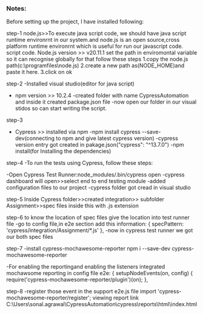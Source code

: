 ### Notes:

Before setting up the project, I have installed following:

step-1
node.js>>To execute java script code, we should have java script runtime environrnt in our system.and 
node.js is an open source,cross platform runtime environrnt which is useful for run our javascript code.
script code.
Node.js version >> v20.11.1
set the path in enviromontal variable so it can recognise globally for that follow these steps
1.copy the node.js path(c:\programfiles\node.js) 
2.create a new path as(NODE_HOME)and paste it here.
3.click on ok

step-2
-Installed visual studio(editor for java script)
- npm version  >> 10.2.4
-created folder with name CypressAutomation and inside it created package.json file
-now open our folder in our visual stidos so can start writing the script.

step-3
- Cypress >> installed via npm
-npm install cypress --save-dev(connecting to npm and give latest cypress version)
-cypress version entry got created in pakage.json("cypress": "^13.7.0")
-npm install(for Installing the dependencies)

step-4
-To run the tests using Cypress, follow these steps:

-Open Cypress Test Runner:node_modules/.bin/cypress open
-cypress dashboard will open>>select end to end testing module
-added configuration files to our project
-cypress folder got cread in visual studio

step-5 Inside Cypress folder>>created integration>> subfolder Assignment>>spec files inside this with .js extension

step-6 to know the location of spec files give the location into test runner file
-go to config file,in e2e section add this information: { 
    specPattern: 'cypress/integration/Assignment/*.js'
                        },
-now in cypress test runner we got our both spec files
                    
step-7
-install cypress-mochawesome-reporter
npm i --save-dev cypress-mochawesome-reporter

-For enabling the reportingand enabling the listeners integrated mochawsome reporting in config file
e2e: {
    setupNodeEvents(on, config) {
      require('cypress-mochawesome-reporter/plugin')(on);
    },

step-8
-register those event in the support e2e.js file
import 'cypress-mochawesome-reporter/register';
viewing report link
C:\Users\sonal.agrawal\CypressAutomation\cypress\reports\html\index.html
